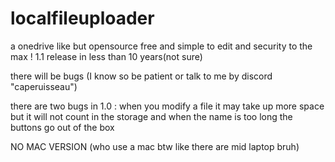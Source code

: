 # localfileuploader
a onedrive like but opensource free and simple to edit and security to the max ! 1.1 release in less than 10 years(not sure)

there will be bugs (I know so be patient or talk to me by discord "caperuisseau") 

there are two bugs in 1.0 : when you modify a file it may take up more space but it will not count in the storage and when the name is too long the buttons go out of the box

NO MAC VERSION (who use a mac btw like there are mid laptop bruh)
